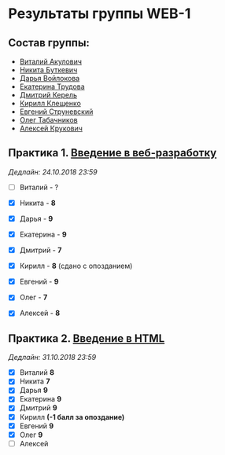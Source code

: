 # Результаты группы WEB-1

## Состав группы:

* [Виталий Акулович](https://github.com/AdukarIT/AkulovichVL)
* [Никита Буткевич](https://github.com/AdukarIT/ButkevichNO)
* [Дарья Войлокова](https://github.com/AdukarIT/VoylokovaDD)
* [Екатерина Трудова](https://github.com/AdukarIT/TrudovaEV)
* [Дмитрий Керель](https://github.com/AdukarIT/KerelDI)
* [Кирилл Клещенко](https://github.com/AdukarIT/KleshchenkoKV)
* [Евгений Струневский](https://github.com/AdukarIT/StrunevskiEV)
* [Олег Табачников](https://github.com/AdukarIT/TabachnikovOR)
* [Алексей Крукович](https://github.com/AdukarIT/KrukovichAV)


## Практика 1. [Введение в веб-разработку](task1.pdf)

*Дедлайн: 24.10.2018 23:59*

- [ ] Виталий - ?
- [x] Никита - **8**
- [x] Дарья - **9**
- [x] Екатерина - **9**
- [x] Дмитрий - **7**
- [x] Кирилл - **8** (сдано с опозданием)
- [x] Евгений - **9**
- [x] Олег - **7**
- [x] Алексей - **8**


## Практика 2. [Введение в HTML](HTML-bases.md)

*Дедлайн: 31.10.2018 23:59*

- [x] Виталий **8**
- [x] Никита **7**
- [x] Дарья **9**
- [x] Екатерина **9**
- [x] Дмитрий **9**
- [x] Кирилл **(-1 балл за опоздание)**
- [x] Евгений **9**
- [x] Олег **9**
- [ ] Алексей

